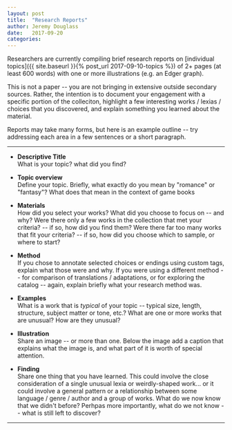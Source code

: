 ```yaml
---
layout: post
title:  "Research Reports"
author: Jeremy Douglass
date:   2017-09-20
categories: 
---
```


Researchers are currently compiling brief research reports on [individual topics]({{ site.baseurl }}{% post_url 2017-09-10-topics %}) of 2+ pages (at least 600 words) with one or more illustrations (e.g. an Edger graph).

This is not a paper -- you are not bringing in extensive outside secondary sources. Rather, the intention is to document your engagement with a specific portion of the colleciton, highlight a few interesting works / lexias / choices that you discovered, and explain something you learned about the material.

Reports may take many forms, but here is an example outline -- try addressing each area in a few sentences or a short paragraph.

----------

-  **Descriptive Title**  
   What is your topic? what did you find?

-  **Topic overview**  
   Define your topic. Briefly, what exactly do you mean by "romance" or "fantasy"? What does that mean in the context of game books

-  **Materials**  
   How did you select your works? What did you choose to focus on -- and why? Were there only a few works in the collection that met your criteria? -- if so, how did you find them? Were there far too many works that fit your criteria? -- if so, how did you choose which to sample, or where to start?

-  **Method**  
   If you chose to annotate selected choices or endings using custom tags, explain what those were and why. If you were using a different method -- for comparison of translations / adaptations, or for exploring the catalog -- again, explain briefly what your research method was.

-  **Examples**  
   What is a work that is _typical_ of your topic -- typical size, length, structure, subject matter or tone, etc.? What are one or more works that are unusual? How are they unusual?

-  **Illustration**  
   Share an image -- or more than one. Below the image add a caption that explains what the image is, and what part of it is worth of special attention.

-  **Finding**  
   Share one thing that you have learned. This could involve the close consideration of a single unusual lexia or weirdly-shaped work... or it could involve a general pattern or a relationship between some language / genre / author and a group of works. What do we now know that we didn't before? Perhpas more importantly, what do we not know -- what is still left to discover?

----------
